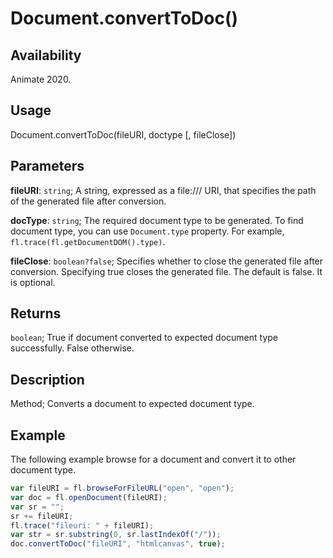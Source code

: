 # Document.convertToDoc()

## Availability

Animate 2020.

## Usage

Document.convertToDoc(fileURI, doctype [, fileClose])

## Parameters

**fileURI**: `string`; A string, expressed as a file:/// URI, that specifies the path of the generated file after conversion.

**docType**: `string`; The required document type to be generated. To find document type, you can use `Document.type` property. For example, `fl.trace(fl.getDocumentDOM().type)`.

**fileClose**: `boolean?false`; Specifies whether to close the generated file after conversion. Specifying true closes the generated file. The default is false. It is optional.

## Returns

`boolean`; True if document converted to expected document type successfully. False otherwise.

## Description

Method; Converts a document to expected document type.

## Example

The following example browse for a document and convert it to other document type.

```javascript
var fileURI = fl.browseForFileURL("open", "open");
var doc = fl.openDocument(fileURI);
var sr = "";
sr += fileURI;
fl.trace("fileuri: " + fileURI);
var str = sr.substring(0, sr.lastIndexOf("/"));
doc.convertToDoc("fileURI", "htmlcanvas", true);
```
